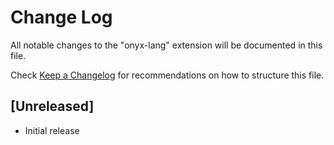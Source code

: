 # Change Log

All notable changes to the "onyx-lang" extension will be documented in this file.

Check [Keep a Changelog](http://keepachangelog.com/) for recommendations on how to structure this file.

## [Unreleased]

- Initial release